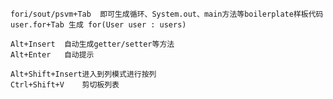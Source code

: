 	fori/sout/psvm+Tab	即可生成循环、System.out、main方法等boilerplate样板代码
	user.for+Tab 生成 for(User user : users)
	
	Alt+Insert  自动生成getter/setter等方法
	Alt+Enter	自动提示

	Alt+Shift+Insert进入到列模式进行按列
	Ctrl+Shift+V	剪切板列表
